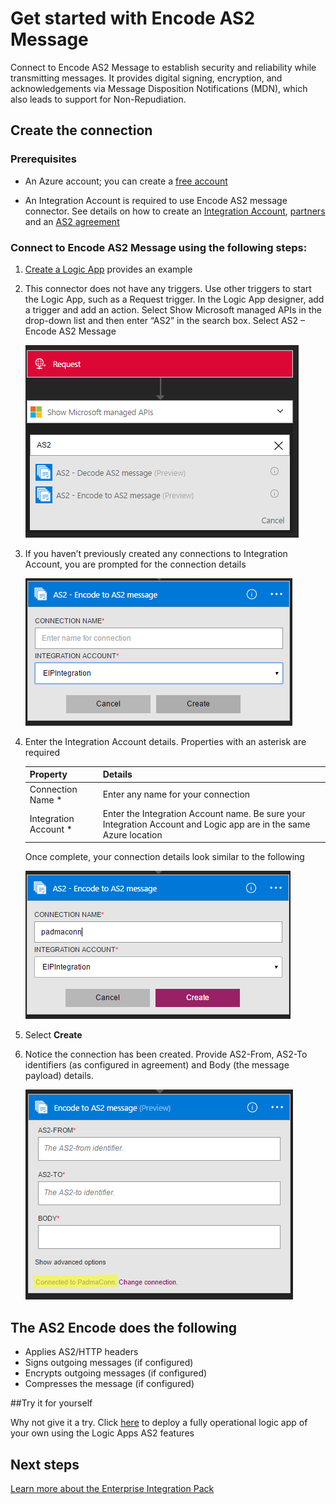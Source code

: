 <properties 
	pageTitle="Learn about Enterprise Integration Pack Encode AS2 Message Connctor | Microsoft Azure App Service | Microsoft Azure" 
	description="Learn how to use partners with the Enterprise Integration Pack and Logic apps" 
	services="logic-apps" 
	documentationCenter=".net,nodejs,java"
	authors="padmavc" 
	manager="erikre" 
	editor=""/>

<tags 
	ms.service="logic-apps" 
	ms.workload="integration" 
	ms.tgt_pltfrm="na" 
	ms.devlang="na" 
	ms.topic="article" 
	ms.date="08/15/2016" 
	ms.author="padmavc"/>

# Get started with Encode AS2 Message

Connect to Encode AS2 Message to establish security and reliability while transmitting messages. It provides digital signing, encryption, and acknowledgements via Message Disposition Notifications (MDN), which also leads to support for Non-Repudiation.

## Create the connection

### Prerequisites

* An Azure account; you can create a [free account](https://azure.microsoft.com/free)

* An Integration Account is required to use Encode AS2 message connector. See details on how to create an [Integration Account](./app-service-logic-enterprise-integration-create-integration-account.md), [partners](./app-service-logic-enterprise-integration-partners.md) and an [AS2 agreement](./app-service-logic-enterprise-integration-as2.md)

### Connect to Encode AS2 Message using the following steps:

1. [Create a Logic App](./app-service-logic-create-a-logic-app.md) provides an example

2. This connector does not have any triggers. Use other triggers to start the Logic App, such as a Request trigger.  In the Logic App designer, add a trigger and add an action.  Select Show Microsoft managed APIs in the drop-down list and then enter “AS2” in the search box.  Select AS2 – Encode AS2 Message

	![search AS2](./media/app-service-logic-enterprise-integration-AS2connector/as2decodeimage1.png)

3. If you haven’t previously created any connections to Integration Account, you are prompted for the connection details
	
	![create connection to integration account](./media/app-service-logic-enterprise-integration-AS2connector/as2encodeimage1.png)  

4. Enter the Integration Account details.  Properties with an asterisk are required

	| Property   | Details |
	| --------   | ------- |
	| Connection Name *    | Enter any name for your connection |
	| Integration Account * | Enter the Integration Account name. Be sure your Integration Account and Logic app are in the same Azure location |

  	Once complete, your connection details look similar to the following

  	![integration connection established](./media/app-service-logic-enterprise-integration-AS2connector/as2encodeimage2.png)  

5. Select **Create**

6. Notice the connection has been created.  Provide AS2-From, AS2-To identifiers (as configured in agreement) and Body (the message payload) details. 

	![provide mandatory fields](./media/app-service-logic-enterprise-integration-AS2connector/as2encodeimage3.png)

## The AS2 Encode does the following

* Applies AS2/HTTP headers
* Signs outgoing messages (if configured)
* Encrypts outgoing messages (if configured)
* Compresses the message (if configured)

##Try it for yourself

Why not give it a try. Click [here](https://github.com/Azure/azure-quickstart-templates/tree/master/201-logic-app-as2-send-receive) to deploy a fully operational logic app of your own using the Logic Apps AS2 features

## Next steps

[Learn more about the Enterprise Integration Pack](./app-service-logic-enterprise-integration-overview.md "Learn about Enterprise Integration Pack") 


